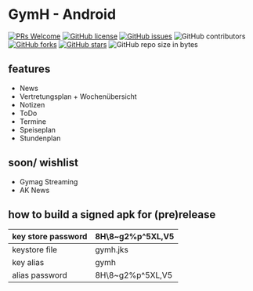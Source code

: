 # GymH - Android

[![PRs Welcome](https://img.shields.io/badge/PRs-welcome-brightgreen.svg?style=flat-square)](http://makeapullrequest.com)
[![GitHub license](https://img.shields.io/github/license/gymh/GymHerzo-Android.svg?style=flat-square)](https://github.com/gymh/GymHerzo-Android/blob/master/LICENSE)
[![GitHub issues](https://img.shields.io/github/issues/gymh/GymHerzo-Android.svg?style=flat-square)](https://github.com/gymh/GymHerzo-Android/issues)
![GitHub contributors](https://img.shields.io/github/contributors/gymh/GymHerzo-Android.svg?style=flat-square)
[![GitHub forks](https://img.shields.io/github/forks/gymh/GymHerzo-Android.svg?style=flat-square)](https://github.com/gymh/GymHerzo-Android/network)
[![GitHub stars](https://img.shields.io/github/stars/gymh/GymHerzo-Android.svg?style=flat-square)](https://github.com/gymh/GymHerzo-Android/stargazers)
![GitHub repo size in bytes](https://img.shields.io/github/repo-size/gymh/GymHerzo-Android.svg?style=flat-square)

## features
- News
- Vertretungsplan + Wochenübersicht
- Notizen
- ToDo
- Termine
- Speiseplan
- Stundenplan

## soon/ wishlist
- Gymag Streaming
- AK News

## how to build a signed apk for (pre)release
| key store password | 8H\8~g2%p^5XL,V5 |
|--------------------|------------------|
| keystore file      | gymh.jks         |
| key alias          | gymh             |
| alias password     | 8H\8~g2%p^5XL,V5 |
